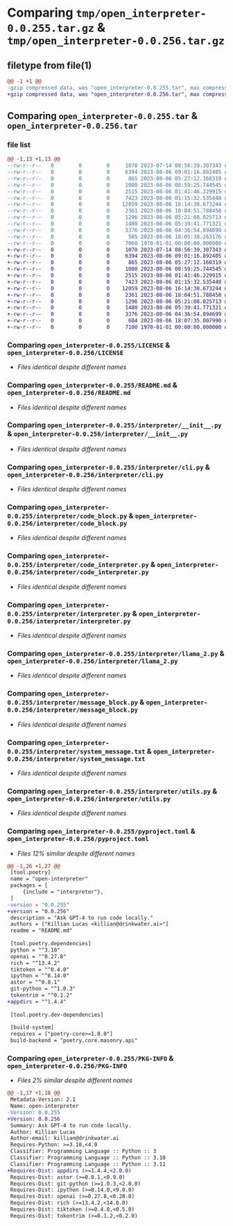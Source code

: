 # Comparing `tmp/open_interpreter-0.0.255.tar.gz` & `tmp/open_interpreter-0.0.256.tar.gz`

## filetype from file(1)

```diff
@@ -1 +1 @@
-gzip compressed data, was "open_interpreter-0.0.255.tar", max compression
+gzip compressed data, was "open_interpreter-0.0.256.tar", max compression
```

## Comparing `open_interpreter-0.0.255.tar` & `open_interpreter-0.0.256.tar`

### file list

```diff
@@ -1,13 +1,13 @@
--rw-r--r--   0        0        0     1070 2023-07-14 08:56:39.307343 open_interpreter-0.0.255/LICENSE
--rw-r--r--   0        0        0     6394 2023-08-06 09:01:16.892405 open_interpreter-0.0.255/README.md
--rw-r--r--   0        0        0      865 2023-08-06 05:27:12.168319 open_interpreter-0.0.255/interpreter/__init__.py
--rw-r--r--   0        0        0     1080 2023-08-06 08:59:25.744545 open_interpreter-0.0.255/interpreter/cli.py
--rw-r--r--   0        0        0     2515 2023-08-06 01:41:46.229915 open_interpreter-0.0.255/interpreter/code_block.py
--rw-r--r--   0        0        0     7423 2023-08-06 01:15:32.535448 open_interpreter-0.0.255/interpreter/code_interpreter.py
--rw-r--r--   0        0        0    12059 2023-08-06 16:14:38.673244 open_interpreter-0.0.255/interpreter/interpreter.py
--rw-r--r--   0        0        0     2361 2023-08-06 18:04:51.788458 open_interpreter-0.0.255/interpreter/llama_2.py
--rw-r--r--   0        0        0     1296 2023-08-06 05:21:08.025713 open_interpreter-0.0.255/interpreter/message_block.py
--rw-r--r--   0        0        0     1480 2023-08-06 05:39:41.771321 open_interpreter-0.0.255/interpreter/system_message.txt
--rw-r--r--   0        0        0     3376 2023-08-06 04:36:54.894699 open_interpreter-0.0.255/interpreter/utils.py
--rw-r--r--   0        0        0      585 2023-08-06 18:05:30.263176 open_interpreter-0.0.255/pyproject.toml
--rw-r--r--   0        0        0     7060 1970-01-01 00:00:00.000000 open_interpreter-0.0.255/PKG-INFO
+-rw-r--r--   0        0        0     1070 2023-07-14 08:56:39.307343 open_interpreter-0.0.256/LICENSE
+-rw-r--r--   0        0        0     6394 2023-08-06 09:01:16.892405 open_interpreter-0.0.256/README.md
+-rw-r--r--   0        0        0      865 2023-08-06 05:27:12.168319 open_interpreter-0.0.256/interpreter/__init__.py
+-rw-r--r--   0        0        0     1080 2023-08-06 08:59:25.744545 open_interpreter-0.0.256/interpreter/cli.py
+-rw-r--r--   0        0        0     2515 2023-08-06 01:41:46.229915 open_interpreter-0.0.256/interpreter/code_block.py
+-rw-r--r--   0        0        0     7423 2023-08-06 01:15:32.535448 open_interpreter-0.0.256/interpreter/code_interpreter.py
+-rw-r--r--   0        0        0    12059 2023-08-06 16:14:38.673244 open_interpreter-0.0.256/interpreter/interpreter.py
+-rw-r--r--   0        0        0     2361 2023-08-06 18:04:51.788458 open_interpreter-0.0.256/interpreter/llama_2.py
+-rw-r--r--   0        0        0     1296 2023-08-06 05:21:08.025713 open_interpreter-0.0.256/interpreter/message_block.py
+-rw-r--r--   0        0        0     1480 2023-08-06 05:39:41.771321 open_interpreter-0.0.256/interpreter/system_message.txt
+-rw-r--r--   0        0        0     3376 2023-08-06 04:36:54.894699 open_interpreter-0.0.256/interpreter/utils.py
+-rw-r--r--   0        0        0      604 2023-08-06 18:07:35.007990 open_interpreter-0.0.256/pyproject.toml
+-rw-r--r--   0        0        0     7100 1970-01-01 00:00:00.000000 open_interpreter-0.0.256/PKG-INFO
```

### Comparing `open_interpreter-0.0.255/LICENSE` & `open_interpreter-0.0.256/LICENSE`

 * *Files identical despite different names*

### Comparing `open_interpreter-0.0.255/README.md` & `open_interpreter-0.0.256/README.md`

 * *Files identical despite different names*

### Comparing `open_interpreter-0.0.255/interpreter/__init__.py` & `open_interpreter-0.0.256/interpreter/__init__.py`

 * *Files identical despite different names*

### Comparing `open_interpreter-0.0.255/interpreter/cli.py` & `open_interpreter-0.0.256/interpreter/cli.py`

 * *Files identical despite different names*

### Comparing `open_interpreter-0.0.255/interpreter/code_block.py` & `open_interpreter-0.0.256/interpreter/code_block.py`

 * *Files identical despite different names*

### Comparing `open_interpreter-0.0.255/interpreter/code_interpreter.py` & `open_interpreter-0.0.256/interpreter/code_interpreter.py`

 * *Files identical despite different names*

### Comparing `open_interpreter-0.0.255/interpreter/interpreter.py` & `open_interpreter-0.0.256/interpreter/interpreter.py`

 * *Files identical despite different names*

### Comparing `open_interpreter-0.0.255/interpreter/llama_2.py` & `open_interpreter-0.0.256/interpreter/llama_2.py`

 * *Files identical despite different names*

### Comparing `open_interpreter-0.0.255/interpreter/message_block.py` & `open_interpreter-0.0.256/interpreter/message_block.py`

 * *Files identical despite different names*

### Comparing `open_interpreter-0.0.255/interpreter/system_message.txt` & `open_interpreter-0.0.256/interpreter/system_message.txt`

 * *Files identical despite different names*

### Comparing `open_interpreter-0.0.255/interpreter/utils.py` & `open_interpreter-0.0.256/interpreter/utils.py`

 * *Files identical despite different names*

### Comparing `open_interpreter-0.0.255/pyproject.toml` & `open_interpreter-0.0.256/pyproject.toml`

 * *Files 12% similar despite different names*

```diff
@@ -1,26 +1,27 @@
 [tool.poetry]
 name = "open-interpreter"
 packages = [
     {include = "interpreter"},
 ]
-version = "0.0.255"
+version = "0.0.256"
 description = "Ask GPT-4 to run code locally."
 authors = ["Killian Lucas <killian@drinkwater.ai>"]
 readme = "README.md"
 
 [tool.poetry.dependencies]
 python = "^3.10"
 openai = "^0.27.8"
 rich = "^13.4.2"
 tiktoken = "^0.4.0"
 ipython = "^8.14.0"
 astor = "^0.8.1"
 git-python = "^1.0.3"
 tokentrim = "^0.1.2"
+appdirs = "^1.4.4"
 
 [tool.poetry.dev-dependencies]
 
 [build-system]
 requires = ["poetry-core>=1.0.0"]
 build-backend = "poetry.core.masonry.api"
```

### Comparing `open_interpreter-0.0.255/PKG-INFO` & `open_interpreter-0.0.256/PKG-INFO`

 * *Files 2% similar despite different names*

```diff
@@ -1,17 +1,18 @@
 Metadata-Version: 2.1
 Name: open-interpreter
-Version: 0.0.255
+Version: 0.0.256
 Summary: Ask GPT-4 to run code locally.
 Author: Killian Lucas
 Author-email: killian@drinkwater.ai
 Requires-Python: >=3.10,<4.0
 Classifier: Programming Language :: Python :: 3
 Classifier: Programming Language :: Python :: 3.10
 Classifier: Programming Language :: Python :: 3.11
+Requires-Dist: appdirs (>=1.4.4,<2.0.0)
 Requires-Dist: astor (>=0.8.1,<0.9.0)
 Requires-Dist: git-python (>=1.0.3,<2.0.0)
 Requires-Dist: ipython (>=8.14.0,<9.0.0)
 Requires-Dist: openai (>=0.27.8,<0.28.0)
 Requires-Dist: rich (>=13.4.2,<14.0.0)
 Requires-Dist: tiktoken (>=0.4.0,<0.5.0)
 Requires-Dist: tokentrim (>=0.1.2,<0.2.0)
```

